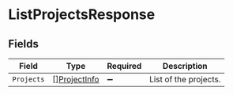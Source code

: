 # ListProjectsResponse


## Fields

| Field                                               | Type                                                | Required                                            | Description                                         |
| --------------------------------------------------- | --------------------------------------------------- | --------------------------------------------------- | --------------------------------------------------- |
| `Projects`                                          | [][ProjectInfo](../../models/shared/projectinfo.md) | :heavy_minus_sign:                                  | List of the projects.                               |